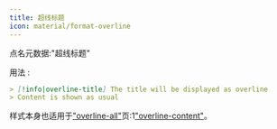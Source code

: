 ```yaml
---
title: 超线标题
icon: material/format-overline
---
```


点名元数据:"超线标题"

用法 :
```md
> [!info|overline-title] The title will be displayed as overline
> Content is shown as usual
```

样式本身也适用于["overline-all"](../combined-styling/page-21.md)页:1["overline-content"](../content-styling/page-11.md)。